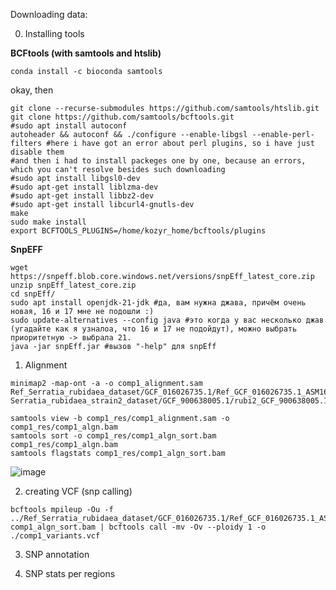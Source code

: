 Downloading data: 

0. Installing tools

**BCFtools (with samtools and htslib)**
```
conda install -c bioconda samtools
```
okay, then
```
git clone --recurse-submodules https://github.com/samtools/htslib.git
git clone https://github.com/samtools/bcftools.git
#sudo apt install autoconf
autoheader && autoconf && ./configure --enable-libgsl --enable-perl-filters #here i have got an error about perl plugins, so i have just disable them
#and then i had to install packeges one by one, because an errors, which you can't resolve besides such downloading
#sudo apt install libgsl0-dev
#sudo apt-get install liblzma-dev
#sudo apt-get install libbz2-dev
#sudo apt-get install libcurl4-gnutls-dev
make
sudo make install
export BCFTOOLS_PLUGINS=/home/kozyr_home/bcftools/plugins
```

**SnpEFF**

```
wget https://snpeff.blob.core.windows.net/versions/snpEff_latest_core.zip
unzip snpEff_latest_core.zip
cd snpEff/
sudo apt install openjdk-21-jdk #да, вам нужна джава, причём очень новая, 16 и 17 мне не подошли :) 
sudo update-alternatives --config java #это когда у вас несколько джав (угадайте как я узналоа, что 16 и 17 не подойдут), можно выбрать приоритетную -> выбрала 21.
java -jar snpEff.jar #вызов "-help" для snpEff
```

1. Alignment
```
minimap2 -map-ont -a -o comp1_alignment.sam Ref_Serratia_rubidaea_dataset/GCF_016026735.1/Ref_GCF_016026735.1_ASM1602673v1_genomic.fna Serratia_rubidaea_strain2_dataset/GCF_900638005.1/rubi2_GCF_900638005.1_53550_B01_genomic.fna
```
```
samtools view -b comp1_res/comp1_alignment.sam -o comp1_res/comp1_algn.bam
samtools sort -o comp1_res/comp1_algn_sort.bam  comp1_res/comp1_algn.bam
samtools flagstats comp1_res/comp1_algn_sort.bam
```
![image](https://github.com/user-attachments/assets/14de4b45-fc0a-4e9e-9bbf-ce7d8a0a6d2e)

2. creating VCF (snp calling)

```
bcftools mpileup -Ou -f ../Ref_Serratia_rubidaea_dataset/GCF_016026735.1/Ref_GCF_016026735.1_ASM1602673v1_genomic.fna comp1_algn_sort.bam | bcftools call -mv -Ov --ploidy 1 -o ./comp1_variants.vcf
```

3. SNP annotation



4. SNP stats per regions

